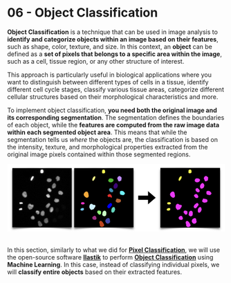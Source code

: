 # 06 - <i class="fa-solid fa-shapes"></i> Object Classification

**Object Classification** is a technique that can be used in image analysis to **identify and categorize objects within an image based on their features**, such as shape, color, texture, and size. In this context, an **object** can be defined as a **set of pixels that belongs to a specific area within the image**, such as a cell, tissue region, or any other structure of interest.

This approach is particularly useful in biological applications where you want to distinguish between different types of cells in a tissue, identify different cell cycle stages, classify various tissue areas, categorize different cellular structures based on their morphological characteristics and more.

To implement object classification, **you need both the original image and its corresponding segmentation**. The segmentation defines the boundaries of each object, while the **features are computed from the raw image data within each segmented object area**. This means that while the segmentation tells us *where* the objects are, the classification is based on the intensity, texture, and morphological properties extracted from the original image pixels contained within those segmented regions.

<div align="center"> <img src="../../_static/images/ilastik_obj_classification/inst_to_class.png" alt="Ilastik" width="700"></div>

<br>

In this section, similarly to what we did for [**Pixel Classification**](../05_segmentation/machine_learning/machine_learning_with_ilastik.md), we will use the open-source software [**Ilastik**](https://www.ilastik.org) to perform [**Object Classification**](https://www.ilastik.org/documentation/objects/objects) using **Machine Learning**. In this case, instead of classifying individual pixels, we will **classify entire objects** based on their extracted features.
